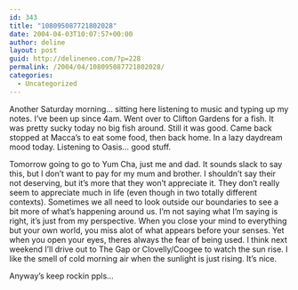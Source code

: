 ```yaml
---
id: 343
title: "108095087721802028"
date: 2004-04-03T10:07:57+00:00
author: deline
layout: post
guid: http://delineneo.com/?p=228
permalink: /2004/04/108095087721802028/
categories:
  - Uncategorized
---
```

Another Saturday morning&#8230; sitting here listening to music and typing up my notes. I&#8217;ve been up since 4am. Went over to Clifton Gardens for a fish. It was pretty sucky today no big fish around. Still it was good. Came back stopped at Macca&#8217;s to eat some food, then back home. In a lazy daydream mood today. Listening to Oasis&#8230; good stuff.

Tomorrow going to go to Yum Cha, just me and dad. It sounds slack to say this, but I don&#8217;t want to pay for my mum and brother. I shouldn&#8217;t say their not deserving, but it&#8217;s more that they won&#8217;t appreciate it. They don&#8217;t really seem to appreciate much in life (even though in two totally different contexts). Sometimes we all need to look outside our boundaries to see a bit more of what&#8217;s happening around us. I&#8217;m not saying what I&#8217;m saying is right, it&#8217;s just from my perspective. When you close your mind to everything but your own world, you miss alot of what appears before your senses. Yet when you open your eyes, theres always the fear of being used. I think next weekend I&#8217;ll drive out to The Gap or Clovelly/Coogee to watch the sun rise. I like the smell of cold morning air when the sunlight is just rising. It&#8217;s nice.

Anyway&#8217;s keep rockin ppls&#8230;